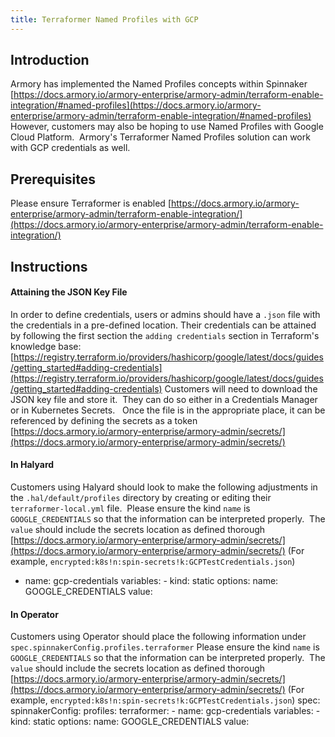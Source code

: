 ```yaml
---
title: Terraformer Named Profiles with GCP
---
```


## Introduction
Armory has implemented the Named Profiles concepts within Spinnaker
[https://docs.armory.io/armory-enterprise/armory-admin/terraform-enable-integration/#named-profiles](https://docs.armory.io/armory-enterprise/armory-admin/terraform-enable-integration/#named-profiles)
However, customers may also be hoping to use Named Profiles with Google Cloud Platform.  Armory's Terraformer Named Profiles solution can work with GCP credentials as well.

## Prerequisites
Please ensure Terraformer is enabled
[https://docs.armory.io/armory-enterprise/armory-admin/terraform-enable-integration/](https://docs.armory.io/armory-enterprise/armory-admin/terraform-enable-integration/)

## Instructions
#### Attaining the JSON Key File
In order to define credentials, users or admins should have a ```.json``` file with the credentials in a pre-defined location. Their credentials can be attained by following the first section the ```adding credentials``` section in Terraform's knowledge base: [https://registry.terraform.io/providers/hashicorp/google/latest/docs/guides/getting_started#adding-credentials](https://registry.terraform.io/providers/hashicorp/google/latest/docs/guides/getting_started#adding-credentials)
Customers will need to download the JSON key file and store it.  They can do so either in a Credentials Manager or in Kubernetes Secrets.  
Once the file is in the appropriate place, it can be referenced by defining the secrets as a token [https://docs.armory.io/armory-enterprise/armory-admin/secrets/](https://docs.armory.io/armory-enterprise/armory-admin/secrets/)
#### In Halyard
Customers using Halyard should look to make the following adjustments in the ```.hal/default/profiles``` directory by creating or editing their ```terraformer-local.yml``` file. 
Please ensure the kind ```name``` is ```GOOGLE_CREDENTIALS``` so that the information can be interpreted properly.  The ```value``` should include the secrets location as defined thorough [https://docs.armory.io/armory-enterprise/armory-admin/secrets/](https://docs.armory.io/armory-enterprise/armory-admin/secrets/) (For example, ```encrypted:k8s!n:spin-secrets!k:GCPTestCredentials.json```)
- name: gcp-credentials
    variables:
      - kind: static
        options:
          name: GOOGLE_CREDENTIALS
          value: 
#### In Operator
Customers using Operator should place the following information under ```spec.spinnakerConfig.profiles.terraformer```
Please ensure the kind ```name``` is ```GOOGLE_CREDENTIALS``` so that the information can be interpreted properly.  The ```value``` should include the secrets location as defined thorough [https://docs.armory.io/armory-enterprise/armory-admin/secrets/](https://docs.armory.io/armory-enterprise/armory-admin/secrets/) (For example, ```encrypted:k8s!n:spin-secrets!k:GCPTestCredentials.json```)
spec:
  spinnakerConfig:
    profiles:
      terraformer:
        - name: gcp-credentials
            variables:
              - kind: static
                options:
                  name: GOOGLE_CREDENTIALS
                  value: 
####  

